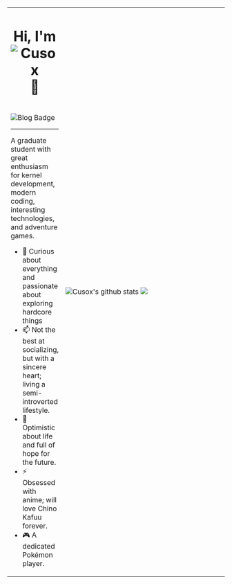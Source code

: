 <table>
  <tr>
    <td valign="center" height="500px">
      <h1 align="center">Hi, I'm <img src="https://glitch-art.vercel.app/api/simple?word=Cusox" alt="Cusox" /> 👋</h2>
      <br>
      <a target="_blank href="https://blog.cusox.net">
        <img src="https://img.shields.io/badge/博客-Blog-orange?&style=flat-square" alt="Blog Badge"/>
      </a>
      <hr>
      <p>A graduate student with great enthusiasm for kernel development, modern coding, interesting technologies, and adventure games.</p>
      <ul>
        <li>🔭 Curious about everything and passionate about exploring hardcore things</li>
        <li>📫 Not the best at socializing, but with a sincere heart; living a semi-introverted lifestyle.</li>
        <li>🌱 Optimistic about life and full of hope for the future.</li>
        <li>⚡ Obsessed with anime; will love Chino Kafuu forever.</li>
        <li>🎮 A dedicated Pokémon player.</li>
      </ul>
    </td>
    <td valign="center" width="450px">
      <img src="https://github-readme-stats.vercel.app/api?username=Cusox&show_icons=true&count_private=true&card_width=450px" alt="Cusox's github stats" />
      <img src="https://github-readme-stats.vercel.app/api/top-langs?username=Cusox&layout=compact&langs_count=8&card_width=450px" />
    </td>
  </tr>
</table>
